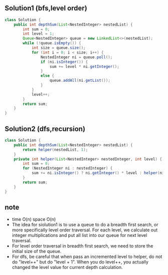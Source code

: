 ## Solution1 (bfs,level order)
``` java 
class Solution {
    public int depthSum(List<NestedInteger> nestedList) {
        int sum = 0;
        int level = 1;
        Queue<NestedInteger> queue = new LinkedList<>(nestedList);
        while (!queue.isEmpty()) {
            int size = queue.size();
            for (int i = 0; i < size; i++) {
                NestedInteger ni = queue.poll();
                if (ni.isInteger()) {
                    sum += level * ni.getInteger();
                }
                else {
                    queue.addAll(ni.getList());
                }
            }
            level++;
        }
        return sum;
    }
}
```

## Solution2 (dfs,recursion) 
``` java
class Solution {
    public int depthSum(List<NestedInteger> nestedList) {
        return helper(nestedList, 1);
    }
    private int helper(List<NestedInteger> nestedInteger, int level) {
        int sum = 0;
        for (NestedInteger ni : nestedInteger) {
            sum += ni.isInteger() ? ni.getInteger() * level : helper(ni.getList(), level + 1);
        }
        return sum;
    } 
}
```

## note 
* time O(n) space O(n)
* The idea for siolution1 is to use a queue to do a breadth first search, or more specifically level order traversal. For each level, we 
calculate out integer multiplications and put all list into our queue for next level traversal. 
* For level order traversal in breadth first search, we need to store the initial size of the queue.
* For dfs, be careful that when pass an incremented level to helper, do not do "level++" but do "level + 1". When you do 
level++, you actually changed the level value for current depth calculation.
